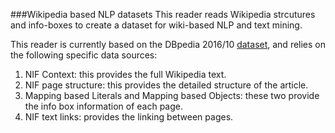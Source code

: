 ###Wikipedia based NLP datasets
This reader reads Wikipedia strcutures and info-boxes to create a dataset for
wiki-based NLP and text mining.

This reader is currently based on the DBpedia 2016/10 [dataset](https://wiki.dbpedia.org/downloads-2016-10),
and relies on the following specific data sources:
  1. NIF Context: this provides the full Wikipedia text.
  1. NIF page structure: this provides the detailed structure of the article.
  1. Mapping based Literals and Mapping based Objects: these two provide the
     info box information of each page.
  1. NIF text links: provides the linking between pages.
